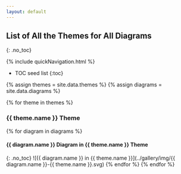 ```yaml
---
layout: default
---
```

## List of All the Themes for All Diagrams
{: .no_toc}

{% include quickNavigation.html %}

* TOC seed list
{:toc}

{% assign themes = site.data.themes %}
{% assign diagrams = site.data.diagrams %}

{% for theme in themes %}
### {{ theme.name }} Theme
{% for diagram in diagrams %}
#### {{ diagram.name }} Diagram in {{ theme.name }} Theme
{: .no_toc}
![{{ diagram.name }} in {{ theme.name }}](../gallery/img/{{ diagram.name }}-{{ theme.name }}.svg)
{% endfor %}
{% endfor %}
